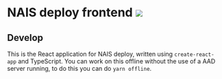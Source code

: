 # NAIS deploy frontend ![](https://github.com/nais/deploy-frontend/workflows/Build%20and%20deploy%20nais-deploy-frontend/badge.svg)

## Develop

This is the React application for NAIS deploy, written using `create-react-app` and TypeScript. You can work on this offline without the use of a AAD server running, to do this you can do `yarn offline`.
